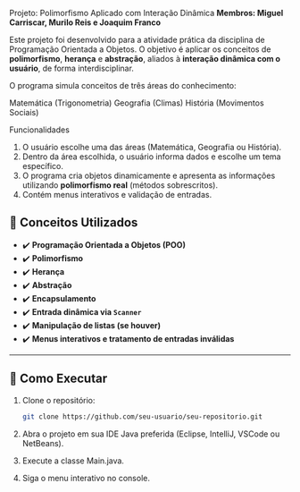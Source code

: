 Projeto: Polimorfismo Aplicado com Interação Dinâmica
**Membros: Miguel Carriscar, Murilo Reis e Joaquim Franco**

Este projeto foi desenvolvido para a atividade prática da disciplina de Programação Orientada a Objetos. O objetivo é aplicar os conceitos de **polimorfismo**, **herança** e **abstração**, aliados à **interação dinâmica com o usuário**, de forma interdisciplinar.

O programa simula conceitos de três áreas do conhecimento:

Matemática (Trigonometria)
Geografia (Climas)
História (Movimentos Sociais)


Funcionalidades

1. O usuário escolhe uma das áreas (Matemática, Geografia ou História).
2. Dentro da área escolhida, o usuário informa dados e escolhe um tema específico.
3. O programa cria objetos dinamicamente e apresenta as informações utilizando **polimorfismo real** (métodos sobrescritos).
4. Contém menus interativos e validação de entradas.


## 🧠 Conceitos Utilizados

- ✔️ **Programação Orientada a Objetos (POO)**
- ✔️ **Polimorfismo**
- ✔️ **Herança**
- ✔️ **Abstração**
- ✔️ **Encapsulamento**
- ✔️ **Entrada dinâmica via `Scanner`**
- ✔️ **Manipulação de listas (se houver)**
- ✔️ **Menus interativos e tratamento de entradas inválidas**

---

## 🔧 Como Executar

1. Clone o repositório:
   ```bash
   git clone https://github.com/seu-usuario/seu-repositorio.git
2. Abra o projeto em sua IDE Java preferida (Eclipse, IntelliJ, VSCode ou NetBeans).

3. Execute a classe Main.java.

4. Siga o menu interativo no console.

